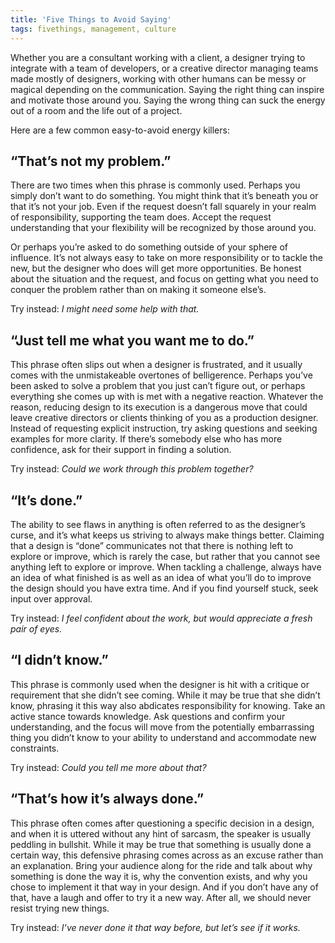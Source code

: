 ```yaml
---
title: 'Five Things to Avoid Saying'
tags: fivethings, management, culture
---
```



Whether you are a consultant working with a client, a designer trying to integrate with a team of developers, or a creative director managing teams made mostly of designers, working with other humans can be messy or magical depending on the communication. Saying the right thing can inspire and motivate those around you. Saying the wrong thing can suck the energy out of a room and the life out of a project.

Here are a few common easy-to-avoid energy killers:

## “That’s not my problem.”
There are two times when this phrase is commonly used. Perhaps you simply don’t want to do something. You might think that it’s beneath you or that it’s not your job. Even if the request doesn’t fall squarely in your realm of responsibility, supporting the team does. Accept the request understanding that your flexibility will be recognized by those around you.

Or perhaps you’re asked to do something outside of your sphere of influence. It’s not always easy to take on more responsibility or to tackle the new, but the designer who does will get more opportunities. Be honest about the situation and the request, and focus on getting what you need to conquer the problem rather than on making it someone else’s.

Try instead: _I might need some help with that._



## “Just tell me what you want me to do.”
This phrase often slips out when a designer is frustrated, and it usually comes with the unmistakeable overtones of belligerence. Perhaps you’ve been asked to solve a problem that you just can’t figure out, or perhaps everything she comes up with is met with a negative reaction. Whatever the reason, reducing design to its execution is a dangerous move that could leave creative directors or clients thinking of you as a production designer. Instead of requesting explicit instruction, try asking questions and seeking examples for more clarity. If there’s somebody else who has more confidence, ask for their support in finding a solution.

Try instead: _Could we work through this problem together?_


## “It’s done.”
The ability to see flaws in anything is often referred to as the designer’s curse, and it’s what keeps us striving to always make things better. Claiming that a design is “done” communicates not that there is nothing left to explore or improve, which is rarely the case, but rather that you cannot see anything left to explore or improve. When tackling a challenge, always have an idea of what finished is as well as an idea of what you’ll do to improve the design should you have extra time. And if you find yourself stuck, seek input over approval.

Try instead: _I feel confident about the work, but would appreciate a fresh pair of eyes._


## “I didn’t know.”
This phrase is commonly used when the designer is hit with a critique or requirement that she didn’t see coming. While it may be true that she didn’t know, phrasing it this way also abdicates responsibility for knowing. Take an active stance towards knowledge. Ask questions and confirm your understanding, and the focus will move from the potentially embarrassing thing you didn’t know to your ability to understand and accommodate new constraints.

Try instead: _Could you tell me more about that?_



## “That’s how it’s always done.”
This phrase often comes after questioning a specific decision in a design, and when it is uttered without any hint of sarcasm, the speaker is usually peddling in bullshit. While it may be true that something is usually done a certain way, this defensive phrasing comes across as an excuse rather than an explanation. Bring your audience along for the ride and talk about why something is done the way it is, why the convention exists, and why you chose to implement it that way in your design. And if you don’t have any of that, have a laugh and offer to try it a new way. After all, we should never resist trying new things.

Try instead: _I’ve never done it that way before, but let’s see if it works._
